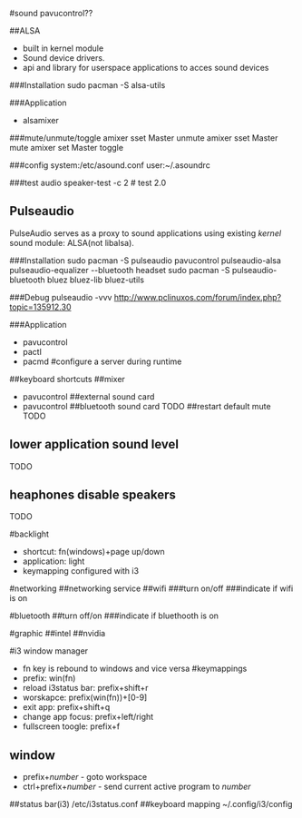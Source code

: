 #sound
pavucontrol??

##ALSA
- built in kernel module
- Sound device drivers.
- api and library for userspace applications to acces sound devices

###Installation
sudo pacman -S alsa-utils

###Application
- alsamixer

###mute/unmute/toggle
amixer sset Master unmute
amixer sset Master mute
amixer set Master toggle

###config
system:/etc/asound.conf
user:~/.asoundrc

###test audio
speaker-test -c 2 # test 2.0

## Pulseaudio
PulseAudio serves as a proxy to sound applications using existing _kernel_ sound module: ALSA(not libalsa).

###Installation
sudo pacman -S pulseaudio pavucontrol pulseaudio-alsa pulseaudio-equalizer
--bluetooth headset
sudo pacman -S pulseaudio-bluetooth bluez bluez-lib bluez-utils

###Debug
pulseaudio -vvv
http://www.pclinuxos.com/forum/index.php?topic=135912.30

###Application
- pavucontrol
- pactl
- pacmd     #configure a server during runtime

##keyboard shortcuts
##mixer
- pavucontrol
##external sound card
- pavucontrol
##bluetooth sound card
TODO
##restart default mute
TODO
## lower application sound level
TODO
## heaphones disable speakers
TODO

#backlight
- shortcut: fn(windows)+page up/down
- application: light
- keymapping configured with i3

#networking
##networking service
##wifi
###turn on/off
###indicate if wifi is on

#bluetooth
##turn off/on
###indicate if bluethooth is on

#graphic
##intel
##nvidia

#i3 window manager
- fn key is rebound to windows and vice versa
#keymappings
- prefix: win(fn)
- reload i3status bar: prefix+shift+r
- worskapce: prefix(win(fn))+[0-9]
- exit app: prefix+shift+q
- change app focus: prefix+left/right
- fullscreen toogle: prefix+f
## window
- prefix+*number* - goto workspace
- ctrl+prefix+*number* - send current active program to *number*

##status bar(i3)
/etc/i3status.conf
##keyboard mapping
~/.config/i3/config
